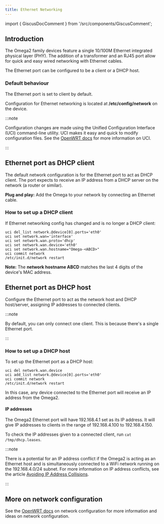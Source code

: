 ```yaml
---
title: Ethernet Networking
---
```


import { GiscusDocComment } from '/src/components/GiscusComment';

## Introduction

The Omega2 family devices feature a single 10/100M Ethernet integrated physical layer (PHY). The addition of a transformer and an RJ45 port allow for quick and easy wired networking with Ethernet cables.

The Ethernet port can be configured to be a client or a DHCP host. 

### Default behaviour

The Ethernet port is set to client by default.

Configuration for Ethernet networking is located at **/etc/config/network** on the device.

:::note

Configuration changes are made using the Unified Configuration Interface (UCI) command-line utility. UCI makes it easy and quick to modify configuration files. See the [OpenWRT docs](https://openwrt.org/docs/guide-user/base-system/uci#command-line_utility) for more information on UCI.

:::

## Ethernet port as DHCP client

The default network configuration is for the Ethernet port to act as DHCP client. The port expects to receive an IP address from a DHCP server on the network (a router or similar).

**Plug and play:** Add the Omega to your network by connecting an Ethernet cable.

### How to set up a DHCP client

If Ethernet networking config has changed and is no longer a DHCP client:

```shell
uci del_list network.@device[0].ports='eth0'
uci set network.wan='interface'
uci set network.wan.proto='dhcp'
uci set network.wan.device='eth0'
uci set network.wan.hostname="Omega-<ABCD>"
uci commit network
/etc/init.d/network restart
```

**Note:** The **network hostname ABCD** matches the last 4 digits of the device's MAC address.

## Ethernet port as DHCP host

Configure the Ethernet port to act as the network host and DHCP host/server, assigning IP addresses to connected clients.

:::note

By default, you can only connect one client. This is because there's a single Ethernet port.

:::

### How to set up a DHCP host

To set up the Ethernet port as a DHCP host:

```shell
uci del network.wan.device
uci add_list network.@device[0].ports='eth0'
uci commit network
/etc/init.d/network restart
```

In this case, any device connected to the Ethernet port will receive an IP address from the Omega2.

#### IP addresses

The Omega2 Ethernet port will have 192.168.4.1 set as its IP address. It will give IP addresses to clients in the range of 192.168.4.100 to 192.168.4.150.

To check the IP addresses given to a connected client, run `cat /tmp/dhcp.leases`.

:::note

There is a potential for an IP address conflict if the Omega2 is acting as an Ethernet host and is simultaneously connected to a WiFi network running on the 192.168.4.0/24 subnet. For more information on IP address conflicts, see the article [Avoiding IP Address Collisions](./ip-address-collisions).

:::

## More on network configuration

See the [OpenWRT docs](https://openwrt.org/docs/guide-user/network/network_configuration) on network configuration for more information and ideas on network configuration.

<GiscusDocComment /> 